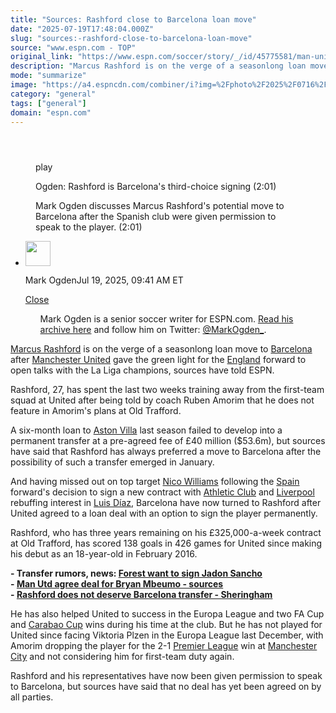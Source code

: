 ```yaml
---
title: "Sources: Rashford close to Barcelona loan move"
date: "2025-07-19T17:48:04.000Z"
slug: "sources:-rashford-close-to-barcelona-loan-move"
source: "www.espn.com - TOP"
original_link: "https://www.espn.com/soccer/story/_/id/45775581/man-united-marcus-rashford-close-barcelona-loan-sources"
description: "Marcus Rashford is on the verge of a seasonlong loan move to Barcelona after Man United gave permission for him to open talks, sources told ESPN."
mode: "summarize"
image: "https://a4.espncdn.com/combiner/i?img=%2Fphoto%2F2025%2F0716%2Fr1519735_1296x729_16%2D9.jpg"
category: "general"
tags: ["general"]
domain: "espn.com"
---
```

<div id="readability-page-1" class="page"><section id="article-feed" data-behavior="author_overlay article_header_news_feed_item_meta article_legal_footer"><article data-id="45775581" data-behavior="story_scroll story_progress" data-src="/soccer/story/_/id/45775581/man-united-marcus-rashford-close-barcelona-loan-sources"><div><header></header><figure data-video="watch,640,360,45775792" data-cerebro-id="687bb02d37ed595fcc631f71" data-title="Ogden: Rashford is Barcelona's third-choice signing" data-source="espn"><div><picture><source srcset="https://a.espncdn.com/combiner/i?img=%2Fmedia%2Fmotion%2F2025%2F0719%2Fdm_250719_COM_SOC_Analysis_Ogden_Rashford_is_Barcelonas_third_choice_signing_GLOBAL_20250719%2Fdm_250719_COM_SOC_Analysis_Ogden_Rashford_is_Barcelonas_third_choice_signing_GLOBAL_20250719.jpg&amp;w=943&amp;h=530&amp;cquality=80&amp;format=jpg" media="(min-width: 376px)"><source srcset="https://a.espncdn.com/combiner/i?img=%2Fmedia%2Fmotion%2F2025%2F0719%2Fdm_250719_COM_SOC_Analysis_Ogden_Rashford_is_Barcelonas_third_choice_signing_GLOBAL_20250719%2Fdm_250719_COM_SOC_Analysis_Ogden_Rashford_is_Barcelonas_third_choice_signing_GLOBAL_20250719.jpg&amp;w=375&amp;cquality=80, https://a.espncdn.com/combiner/i?img=%2Fmedia%2Fmotion%2F2025%2F0719%2Fdm_250719_COM_SOC_Analysis_Ogden_Rashford_is_Barcelonas_third_choice_signing_GLOBAL_20250719%2Fdm_250719_COM_SOC_Analysis_Ogden_Rashford_is_Barcelonas_third_choice_signing_GLOBAL_20250719.jpg&amp;w=750&amp;cquality=40&amp;format=jpg 2x" media="(max-width: 375px)"></picture><p><span data-id="45775792">play</span></p></div><figcaption><div><p><span>Ogden: Rashford is Barcelona's third-choice signing (2:01)</span></p><p>Mark Ogden discusses Marcus Rashford's potential move to Barcelona after the Spanish club were given permission to speak to the player. (2:01)</p></div></figcaption></figure><div><div><ul><li><p><img src="https://a.espncdn.com/combiner/i?img=/i/columnists/full/ogden_mark.png&amp;h=80&amp;w=80&amp;scale=crop" alt="" width="40" height="40"></p><p>Mark Ogden<span>Jul 19, 2025, 09:41 AM ET</span></p><div><p><a href="#">Close</a></p><ul>Mark Ogden is a senior soccer writer for ESPN.com. <a href="https://www.espn.com/search/_/type/articles/q/mark%20ogden" target="_blank" rel="noopener">Read his archive here</a> and follow him on Twitter: <a href="https://twitter.com/MarkOgden_" target="_blank" rel="noopener">@MarkOgden_</a>.</ul></div></li></ul></div><p><a data-player-guid="73bfa01e-2ac7-2124-a245-7af746308a53" href="http://espn.com/soccer/player/_/id/230945/marcus-rashford">Marcus Rashford</a> is on the verge of a seasonlong loan move to <a data-clubhouse-guid="58f7c4a9-c991-4ed4-fe5c-1f833cba75b8" href="https://www.espn.com/soccer/team?id=83">Barcelona</a> after <a data-clubhouse-guid="6ebc2fd0-35d3-733b-5666-b75035a3bce9" href="https://www.espn.com/soccer/team?id=360">Manchester United</a> gave the green light for the <a data-clubhouse-guid="217dee4e-6974-a197-49a2-afda6e1788c9" href="https://www.espn.com/soccer/team?id=448">England</a> forward to open talks with the La Liga champions, sources have told ESPN.</p><p>Rashford, 27, has spent the last two weeks training away from the first-team squad at United after being told by coach Ruben Amorim that he does not feature in Amorim's plans at Old Trafford.</p><p>A six-month loan to <a data-clubhouse-guid="610557ff-e870-ea0e-a3b2-8244df325d22" href="https://www.espn.com/soccer/team?id=362">Aston Villa</a> last season failed to develop into a permanent transfer at a pre-agreed fee of £40 million ($53.6m), but sources have said that Rashford has always preferred a move to Barcelona after the possibility of such a transfer emerged in January.</p><p>And having missed out on top target <a data-player-guid="d08a9fa8-e926-3e2c-bc1e-2ff2e9b8b38c" href="http://espn.com/soccer/player/_/id/312146/nico-williams">Nico Williams</a> following the <a data-clubhouse-guid="99314f68-1c92-218b-b02b-67c50ff9bc3a" href="https://www.espn.com/soccer/team?id=164">Spain</a> forward's decision to sign a new contract with <a data-clubhouse-guid="748c6251-7239-2c15-2b2f-dfde911bbe55" href="https://www.espn.com/soccer/team?id=93">Athletic Club</a> and <a data-clubhouse-guid="a47fbcec-c948-cf4c-9e41-3dfa37588c9c" href="https://www.espn.com/soccer/team?id=364">Liverpool</a> rebuffing interest in <a data-player-guid="9959537e-af42-929e-a829-cc149924d7f4" href="http://espn.com/soccer/player/_/id/286319/luis-diaz">Luis Díaz</a>, Barcelona have now turned to Rashford after United agreed to a loan deal with an option to sign the player permanently.</p><p>Rashford, who has three years remaining on his £325,000-a-week contract at Old Trafford, has scored 138 goals in 426 games for United since making his debut as an 18-year-old in February 2016.</p><p><strong>- Transfer rumors, news: <a href="https://www.espn.com/football/story/_/id/45774061/transfer-rumors-news-nottingham-forest-manchester-united-jadon-sancho" target="_blank">Forest want to sign Jadon Sancho</a></strong><br>
<strong>- <a href="https://www.espn.com/football/story/_/id/45768381/man-united-transfers-deal-agreed-bryan-mbeumo-sources" target="_blank">Man Utd agree deal for Bryan Mbeumo - sources</a></strong><br>
<strong>- <a href="https://www.espn.com/football/story/_/id/45752953/rashford-does-not-deserve-barcelona-step-up" target="_blank">Rashford does not deserve Barcelona transfer - Sheringham</a></strong></p><p>He has also helped United to success in the Europa League and two FA Cup and <a data-league-guid="7d7df547-a8c6-37a7-947d-7b661c801ff5" href="https://www.espn.com/soccer/league/_/name/ENG.LEAGUE_CUP">Carabao Cup</a> wins during his time at the club. But he has not played for United since facing Viktoria Plzen in the Europa League last December, with Amorim dropping the player for the 2-1 <a data-league-guid="6949f3af-300c-35f1-beab-b95669eedd38" href="https://www.espn.com/soccer/league/_/name/ENG.1">Premier League</a> win at <a data-clubhouse-guid="94fd5d7e-35b1-9d52-c9f2-4a37259bea36" href="https://www.espn.com/soccer/team?id=382">Manchester City</a> and not considering him for first-team duty again.</p><p>Rashford and his representatives have now been given permission to speak to Barcelona, but sources have said that no deal has yet been agreed on by all parties.</p>
</div></div></article></section></div>